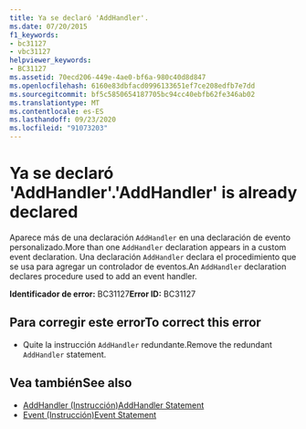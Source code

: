 ```yaml
---
title: Ya se declaró 'AddHandler'.
ms.date: 07/20/2015
f1_keywords:
- bc31127
- vbc31127
helpviewer_keywords:
- BC31127
ms.assetid: 70ecd206-449e-4ae0-bf6a-980c40d8d847
ms.openlocfilehash: 6160e83dbfacd0996133651ef7ce208edfb7e7dd
ms.sourcegitcommit: bf5c5850654187705bc94cc40ebfb62fe346ab02
ms.translationtype: MT
ms.contentlocale: es-ES
ms.lasthandoff: 09/23/2020
ms.locfileid: "91073203"
---
```

# <a name="addhandler-is-already-declared"></a><span data-ttu-id="ae23c-102">Ya se declaró 'AddHandler'.</span><span class="sxs-lookup"><span data-stu-id="ae23c-102">'AddHandler' is already declared</span></span>

<span data-ttu-id="ae23c-103">Aparece más de una declaración `AddHandler` en una declaración de evento personalizado.</span><span class="sxs-lookup"><span data-stu-id="ae23c-103">More than one `AddHandler` declaration appears in a custom event declaration.</span></span> <span data-ttu-id="ae23c-104">Una declaración `AddHandler` declara el procedimiento que se usa para agregar un controlador de eventos.</span><span class="sxs-lookup"><span data-stu-id="ae23c-104">An `AddHandler` declaration declares procedure used to add an event handler.</span></span>  
  
 <span data-ttu-id="ae23c-105">**Identificador de error:** BC31127</span><span class="sxs-lookup"><span data-stu-id="ae23c-105">**Error ID:** BC31127</span></span>  
  
## <a name="to-correct-this-error"></a><span data-ttu-id="ae23c-106">Para corregir este error</span><span class="sxs-lookup"><span data-stu-id="ae23c-106">To correct this error</span></span>  
  
- <span data-ttu-id="ae23c-107">Quite la instrucción `AddHandler` redundante.</span><span class="sxs-lookup"><span data-stu-id="ae23c-107">Remove the redundant `AddHandler` statement.</span></span>  
  
## <a name="see-also"></a><span data-ttu-id="ae23c-108">Vea también</span><span class="sxs-lookup"><span data-stu-id="ae23c-108">See also</span></span>

- [<span data-ttu-id="ae23c-109">AddHandler (Instrucción)</span><span class="sxs-lookup"><span data-stu-id="ae23c-109">AddHandler Statement</span></span>](../language-reference/statements/addhandler-statement.md)
- [<span data-ttu-id="ae23c-110">Event (Instrucción)</span><span class="sxs-lookup"><span data-stu-id="ae23c-110">Event Statement</span></span>](../language-reference/statements/event-statement.md)
